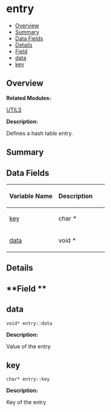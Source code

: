 # entry<a name="EN-US_TOPIC_0000001055078183"></a>

-   [Overview](#section730117591165636)
-   [Summary](#section1527661095165636)
-   [Data Fields](#pub-attribs)
-   [Details](#section1867980378165636)
-   [Field](#section1538358627165636)
-   [data](#ab28607f8560a9533b09effb5bdb99f5e)
-   [key](#a90fad543c99ac664b9ed3cfe1a6d3a13)

## **Overview**<a name="section730117591165636"></a>

**Related Modules:**

[UTILS](utils.md)

**Description:**

Defines a hash table entry. 

## **Summary**<a name="section1527661095165636"></a>

## Data Fields<a name="pub-attribs"></a>

<a name="table323046652165636"></a>
<table><thead align="left"><tr id="row1456365259165636"><th class="cellrowborder" valign="top" width="50%" id="mcps1.1.3.1.1"><p id="p202346767165636"><a name="p202346767165636"></a><a name="p202346767165636"></a>Variable Name</p>
</th>
<th class="cellrowborder" valign="top" width="50%" id="mcps1.1.3.1.2"><p id="p446703319165636"><a name="p446703319165636"></a><a name="p446703319165636"></a>Description</p>
</th>
</tr>
</thead>
<tbody><tr id="row804756662165636"><td class="cellrowborder" valign="top" width="50%" headers="mcps1.1.3.1.1 "><p id="p1688664200165636"><a name="p1688664200165636"></a><a name="p1688664200165636"></a><a href="entry.md#a90fad543c99ac664b9ed3cfe1a6d3a13">key</a></p>
</td>
<td class="cellrowborder" valign="top" width="50%" headers="mcps1.1.3.1.2 "><p id="p1211020984165636"><a name="p1211020984165636"></a><a name="p1211020984165636"></a>char * </p>
</td>
</tr>
<tr id="row1378468336165636"><td class="cellrowborder" valign="top" width="50%" headers="mcps1.1.3.1.1 "><p id="p261089122165636"><a name="p261089122165636"></a><a name="p261089122165636"></a><a href="entry.md#ab28607f8560a9533b09effb5bdb99f5e">data</a></p>
</td>
<td class="cellrowborder" valign="top" width="50%" headers="mcps1.1.3.1.2 "><p id="p547955683165636"><a name="p547955683165636"></a><a name="p547955683165636"></a>void * </p>
</td>
</tr>
</tbody>
</table>

## **Details**<a name="section1867980378165636"></a>

## **Field **<a name="section1538358627165636"></a>

## data<a name="ab28607f8560a9533b09effb5bdb99f5e"></a>

```
void* entry::data
```

 **Description:**

Value of the entry 

## key<a name="a90fad543c99ac664b9ed3cfe1a6d3a13"></a>

```
char* entry::key
```

 **Description:**

Key of the entry 

